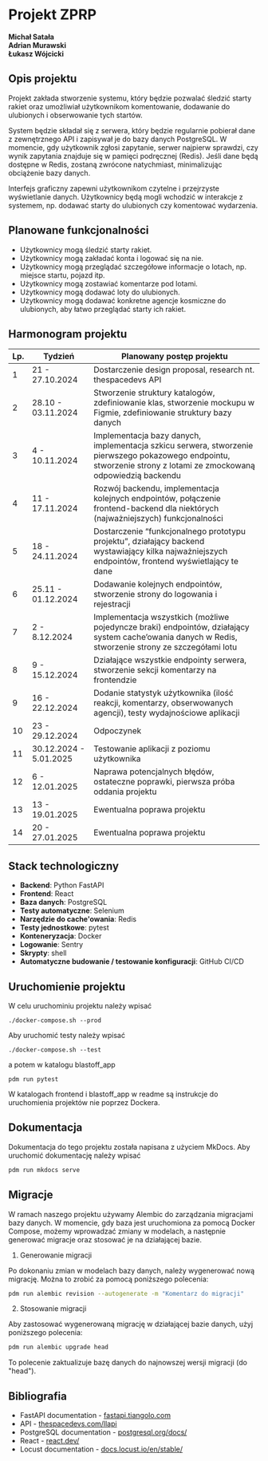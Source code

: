# Projekt ZPRP

**Michał Satała**  
**Adrian Murawski**  
**Łukasz Wójcicki**

## Opis projektu

Projekt zakłada stworzenie systemu, który będzie pozwalać śledzić starty rakiet oraz umożliwiał użytkownikom komentowanie, dodawanie do ulubionych i obserwowanie tych startów.

System będzie składał się z serwera, który będzie regularnie pobierał dane z zewnętrznego API i zapisywał je do bazy danych PostgreSQL. W momencie, gdy użytkownik zgłosi zapytanie, serwer najpierw sprawdzi, czy wynik zapytania znajduje się w pamięci podręcznej (Redis). Jeśli dane będą dostępne w Redis, zostaną zwrócone natychmiast, minimalizując obciążenie bazy danych.

Interfejs graficzny zapewni użytkownikom czytelne i przejrzyste wyświetlanie danych. Użytkownicy będą mogli wchodzić w interakcje z systemem, np. dodawać starty do ulubionych czy komentować wydarzenia.

## Planowane funkcjonalności

- Użytkownicy mogą śledzić starty rakiet.
- Użytkownicy mogą zakładać konta i logować się na nie.
- Użytkownicy mogą przeglądać szczegółowe informacje o lotach, np. miejsce startu, pojazd itp.
- Użytkownicy mogą zostawiać komentarze pod lotami.
- Użytkownicy mogą dodawać loty do ulubionych.
- Użytkownicy mogą dodawać konkretne agencje kosmiczne do ulubionych, aby łatwo przeglądać starty ich rakiet.

## Harmonogram projektu

| Lp. | Tydzień                | Planowany postęp projektu                                                                                                                                          |
| --- | ---------------------- | ------------------------------------------------------------------------------------------------------------------------------------------------------------------ |
| 1   | 21 - 27.10.2024        | Dostarczenie design proposal, research nt. thespacedevs API                                                                                                        |
| 2   | 28.10 - 03.11.2024     | Stworzenie struktury katalogów, zdefiniowanie klas, stworzenie mockupu w Figmie, zdefiniowanie struktury bazy danych                                               |
| 3   | 4 - 10.11.2024         | Implementacja bazy danych, implementacja szkicu serwera, stworzenie pierwszego pokazowego endpointu, stworzenie strony z lotami ze zmockowaną odpowiedzią backendu |
| 4   | 11 - 17.11.2024        | Rozwój backendu, implementacja kolejnych endpointów, połączenie frontend-backend dla niektórych (najważniejszych) funkcjonalności                                  |
| 5   | 18 - 24.11.2024        | Dostarczenie “funkcjonalnego prototypu projektu”, działający backend wystawiający kilka najważniejszych endpointów, frontend wyświetlający te dane                 |
| 6   | 25.11 - 01.12.2024     | Dodawanie kolejnych endpointów, stworzenie strony do logowania i rejestracji                                                                                       |
| 7   | 2 - 8.12.2024          | Implementacja wszystkich (możliwe pojedyncze braki) endpointów, działający system cache’owania danych w Redis, stworzenie strony ze szczegółami lotu               |
| 8   | 9 - 15.12.2024         | Działające wszystkie endpointy serwera, stworzenie sekcji komentarzy na frontendzie                                                                                |
| 9   | 16 - 22.12.2024        | Dodanie statystyk użytkownika (ilość reakcji, komentarzy, obserwowanych agencji), testy wydajnościowe aplikacji                                                    |
| 10  | 23 - 29.12.2024        | Odpoczynek                                                                                                                                                         |
| 11  | 30.12.2024 - 5.01.2025 | Testowanie aplikacji z poziomu użytkownika                                                                                                                         |
| 12  | 6 - 12.01.2025         | Naprawa potencjalnych błędów, ostateczne poprawki, pierwsza próba oddania projektu                                                                                 |
| 13  | 13 - 19.01.2025        | Ewentualna poprawa projektu                                                                                                                                        |
| 14  | 20 - 27.01.2025        | Ewentualna poprawa projektu                                                                                                                                        |

## Stack technologiczny

- **Backend**: Python FastAPI
- **Frontend**: React
- **Baza danych**: PostgreSQL
- **Testy automatyczne**: Selenium
- **Narzędzie do cache'owania**: Redis
- **Testy jednostkowe**: pytest
- **Konteneryzacja**: Docker
- **Logowanie**: Sentry
- **Skrypty**: shell
- **Automatyczne budowanie / testowanie konfiguracji**: GitHub CI/CD

## Uruchomienie projektu

W celu uruchominiu projektu należy wpisać

```
./docker-compose.sh --prod
```

Aby uruchomić testy należy wpisać

```
./docker-compose.sh --test
```

a potem w katalogu blastoff_app

```
pdm run pytest
```

W katalogach frontend i blastoff_app w readme są instrukcje do uruchomienia projektów nie poprzez Dockera.

## Dokumentacja

Dokumentacja do tego projektu została napisana z użyciem MkDocs. Aby uruchomić dokumentację należy wpisać

```bash
pdm run mkdocs serve
```

## Migracje

W ramach naszego projektu używamy Alembic do zarządzania migracjami bazy danych. W momencie, gdy baza jest uruchomiona za pomocą Docker Compose, możemy wprowadzać zmiany w modelach, a następnie generować migracje oraz stosować je na działającej bazie.

1. Generowanie migracji

Po dokonaniu zmian w modelach bazy danych, należy wygenerować nową migrację. Można to zrobić za pomocą poniższego polecenia:

```bash
pdm run alembic revision --autogenerate -m "Komentarz do migracji"
```

2. Stosowanie migracji

Aby zastosować wygenerowaną migrację w działającej bazie danych, użyj poniższego polecenia:

```bash
pdm run alembic upgrade head
```

To polecenie zaktualizuje bazę danych do najnowszej wersji migracji (do "head").

## Bibliografia

- FastAPI documentation - [fastapi.tiangolo.com](https://fastapi.tiangolo.com)
- API - [thespacedevs.com/llapi](https://thespacedevs.com/llapi)
- PostgreSQL documentation - [postgresql.org/docs/](https://www.postgresql.org/docs/)
- React - [react.dev/](https://react.dev/)
- Locust documentation - [docs.locust.io/en/stable/](https://docs.locust.io/en/stable/)
